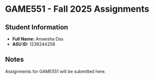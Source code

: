 # GAME551 - Fall 2025 Assignments

## Student Information
- **Full Name:** Anwesha Das
- **ASU ID:** 1236244258

## Notes
Assignments for GAME551 will be submitted here.